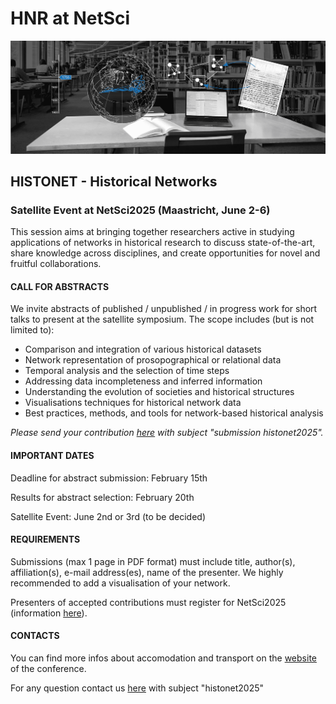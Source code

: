 # HNR at NetSci

<img src="images/hnr header modern-min.png">

## HISTONET - Historical Networks
### Satellite Event at NetSci2025 (Maastricht, June 2-6)
This session aims at bringing together researchers active in studying applications of networks in historical research to discuss state-of-the-art, share knowledge across disciplines, and create opportunities for novel and fruitful collaborations. 

#### CALL FOR ABSTRACTS 

We invite abstracts of published / unpublished / in progress work for short talks to present at the satellite symposium. The scope includes (but is not limited to):

- Comparison and integration of various historical datasets
- Network representation of prosopographical or relational data
- Temporal analysis and the selection of time steps
- Addressing data incompleteness and inferred information
- Understanding the evolution of societies and historical structures
- Visualisations techniques for historical network data
- Best practices, methods, and tools for network-based historical analysis

*Please send your contribution [here](mailto:events@historicalnetworkresearch.org) with subject "submission histonet2025".*

#### IMPORTANT DATES

Deadline for abstract submission: February 15th

Results for abstract selection: February 20th

Satellite Event: June 2nd or 3rd (to be decided)

#### REQUIREMENTS
Submissions (max 1 page in PDF format) must include title, author(s), affiliation(s), e-mail address(es), name of the presenter. We highly recommended to add a visualisation of your network.

Presenters of accepted contributions must register for NetSci2025 (information [here](https://netsci2025.github.io/registration/)).

#### CONTACTS 
You can find more infos about accomodation and  transport on the [website](https://netsci2025.github.io/) of the conference.

For any question contact us [here](mailto:events@historicalnetworkresearch.org) with subject "histonet2025"
